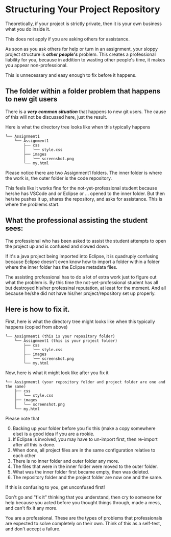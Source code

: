 # Structuring Your Project Repository

Theoretically, if your project is strictly private, then it is your own business what you do inside it.

This does not apply if you are asking others for assistance.

As soon as you ask others for help or turn in an assignment, your sloppy project structure is _**other people's**_ problem. This creates a professional liability for you, because in addition to wasting other people's time, it makes you appear non-professional.

This is unnecessary and easy enough to fix before it happens.

## The folder within a folder problem that happens to new git users

There is a _**very common situation**_ that happens to new git users. The cause of this will not be discussed here, just the result.

Here is what the directory tree looks like when this typically happens

```
└── Assignment1
    └── Assignment1
        ├── css
        │   └── style.css
        ├── images
        │   └── screenshot.png
        └── my.html
```

Please notice there are two Assignment1 folders. The inner folder is where the work is, the outer folder is the code repository.

This feels like it works fine for the not-yet-professional student because he/she has VSCode and or Eclipse or ... opened to the inner folder. But then he/she pushes it up, shares the repository, and asks for assistance. This is where the problems start.

## What the professional assisting the student sees:

The professional who has been asked to assist the student attempts to open the project up and is confused and slowed down.

If it's a java project being imported into Eclipse, it is quadruply confusing because Eclipse doesn't even know how to import a folder within a folder where the inner folder has the Eclipse metadata files.

The assisting professional has to do a lot of extra work just to figure out what the problem is. By this time the not-yet-professional student has all but destroyed his/her professinal reputation, at least for the moment. And all because he/she did not have his/her project/repository set up properly.

## Here is how to fix it.

First, here is what the directory tree might looks like when this typically happens (copied from above)

```
└── Assignment1 (this is your repository folder)
    └── Assignment1 (this is your project folder)
        ├── css
        │   └── style.css
        ├── images
        │   └── screenshot.png
        └── my.html
```

Now, here is what it might look like after you fix it

```
└── Assignment1 (your repository folder and project folder are one and the same)
    ├── css
    │   └── style.css
    ├── images
    │   └── screenshot.png
    └── my.html
```

Please note that

0. Backing up your folder before you fix this (make a copy somewhere else) is a good idea if you are a rookie.
0. If Eclipse is involved, you may have to un-import first, then re-import after all this is done. 
1. When done, all project files are in the same configuration relative to each other
2. There is no inner folder and outer folder any more.
3. The files that were in the inner folder were moved to the outer folder.
4. What was the inner folder first became empty, then was deleted.
5. The repository folder and the project folder are now one and the same.

If this is confusing to you, get unconfused first!

Don't go and "fix it" thinking that you understand, then cry to someone for help because you acted before you thought things through, made a mess, and can't fix it any more.

You are a professional. These are the types of problems that professionals are expected to solve completely on their own. Think of this as a self-test, and don't accept a failure.